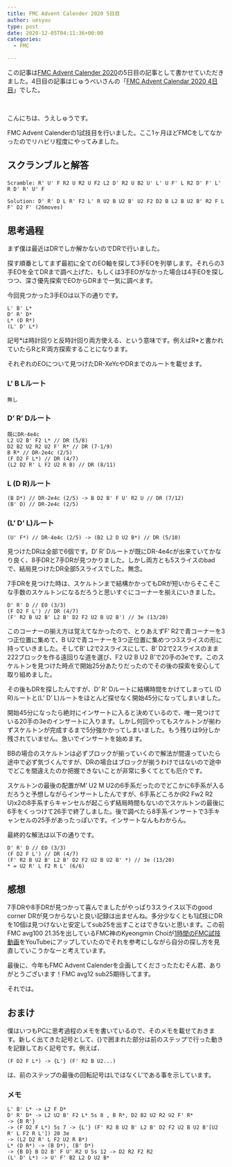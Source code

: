 ```yaml
---
title: FMC Advent Calender 2020 5日目
author: uesyuu
type: post
date: 2020-12-05T04:11:36+00:00
categories:
  - FMC

---
```

この記事は[FMC Advent Calender 2020][1]の5日目の記事として書かせていただきました。4日目の記事はじゅうべいさんの「[FMC Advent Calendar 2020 4日目][2]」でした。

 

こんにちは、うえしゅうです。

FMC Advent Calenderの1試技目を行いました。ここ1ヶ月ほどFMCをしてなかったのでリハビリ程度にやってみました。

## スクランブルと解答</p> 

<pre class="wp-block-code"><code>Scramble: R' U' F R2 U R2 U F2 L2 D' R2 U B2 U' L' U F' L R2 D' F' L' R D' R' U' F</code></pre></p> 

<pre class="wp-block-code"><code>Solution: D' R' D L R' F2 L' R U2 B U2 B' U2 F2 D2 B L2 B U2 B' R2 F L F' D2 F' (26moves)</code></pre></p> 

## 思考過程

まず僕は最近はDRでしか解かないのでDRで行いました。

探す順番としてまず最初に全てのEO軸を探して3手EOを列挙します。それらの3手EOを全てDRまで調べ上げた、もしくは3手EOがなかった場合は4手EOを探しつつ、深さ優先探索でEOからDRまで一気に調べます。

今回見つかった3手EOは以下の通りです。</p> 

<pre class="wp-block-code"><code>L' B' L*
D' R' D*
L* (D R*)
(L' D' L*)</code></pre></p> 

記号\*は時計回りと反時計回り両方使える、という意味です。例えばR\*と書かれていたらRとR&#8217;両方探索することになります。

それぞれのEOについて見つけたDR-XeYcやDRまでのルートを載せます。

### L&#8217; B Lルート</p> 

<pre class="wp-block-code"><code>無し</code></pre></p> 

### D&#8217; R&#8217; Dルート</p> 

<pre class="wp-block-code"><code>既にDR-4e4c
L2 U2 B' F2 L* // DR (5/8)
D2 B2 U2 R2 U2 F' R* // DR (7-1/9)
B R* // DR-2e4c (2/5)
(F D2 F L*) // DR (4/7)
(L2 D2 R' L F2 U2 R B) // DR (8/11)</code></pre></p> 

### L (D R)ルート</p> 

<pre class="wp-block-code"><code>(B D*) // DR-2e4c (2/5) -> B D2 B' F U' R2 U // DR (7/12)
(B' D) // DR-2e4c (2/5)</code></pre></p> 

### (L&#8217; D&#8217; L)ルート</p> 

<pre class="wp-block-code"><code>(U' F*) // DR-4e4c (2/5) -> (B2 L2 D U2 B*) // DR (5/10)</code></pre></p> 

見つけたDRは全部で6個です。D&#8217; R&#8217; Dルートが既にDR-4e4cが出来ていてかなり良く、8手DRと7手DRが見つかりました。しかし両方とも5スライスのbadで、結局見つけたDR全部5スライスでした。無念。

7手DRを見つけた時は、スケルトンまで結構かかってもDRが短いからそこそこな手数のスケルトンになるだろうと思いすぐにコーナーを揃えにいきました。</p> 

<pre class="wp-block-code"><code>D' R' D // EO (3/3)
(F D2 F L') // DR (4/7)
(F' R2 B U2 B' L2 B' D2 F2 U2 B U2 B') // 3e (13/20)</code></pre></p> 

このコーナーの揃え方は覚えてなかったので、とりあえずF&#8217; R2で青コーナーを3つ正位置に集めて、B U2で青コーナーを3つ正位置に集めつつ3スライスの形に持っていきました。そしてB&#8217; L2で2スライスにして、B&#8217; D2で2スライスのまま222ブロックを作る遠回りな道を選び、F2 U2 B U2 B&#8217;で20手の3eです。このスケルトンを見つけた時点で開始25分あたりだったのでその後の探索を安心して取り組めました。

その後もDRを探したんですが、D&#8217; R&#8217; Dルートに結構時間をかけてしまってL (D R)ルートと(L&#8217; D&#8217; L)ルートをほとんど探せなく開始45分になってしまいました。

開始45分になったら絶対にインサートに入ると決めているので、唯一見つけている20手の3eのインサートに入ります。しかし何回やってもスケルトンが揃わずスケルトンが完成するまで5分強かかってしまいました。もう残りは9分しか残されていません。急いでインサートを始めます。

BBの場合のスケルトンは必ずブロックが揃っていくので解法が間違っていたら途中で必ず気づくんですが、DRの場合はブロックが揃うわけではないので途中でどこを間違えたのか把握できないことが非常に多くてとても厄介です。

スケルトンの最後の配置がM&#8217; U2 M U2の6手系だったのでどこかに6手系が入るだろうと予想しながらインサートしたんですが、6手系どころか(R2 Fw2 R2 U)x2の8手系すらキャンセルが起こらず結局時間もないのでスケルトンの最後に6手をくっつけて26手で終了しました。後で調べたら8手系インサートで3手キャンセルの25手があったっぽいです。インサートなんもわからん。

最終的な解法は以下の通りです。</p> 

<pre class="wp-block-code"><code>D' R' D // EO (3/3)
(F D2 F L') // DR (4/7)
(F' R2 B U2 B' L2 B' D2 F2 U2 B U2 B' *) // 3e (13/20)
* = U2 R' L F2 R L' (6/6)</code></pre></p> 

## 感想

7手DRや8手DRが見つかって喜んでましたがやっぱり3スライス以下のgood corner DRが見つからないと良い記録は出ませんね。多分少なくとも1試技にDRを10個は見つけないと安定してsub25を出すことはできないと思います。この前FMC avg100 21.35を出しているFMC神のKyeongmin Choiが[1時間のFMC試技動画][3]をYouTubeにアップしていたのでそれを参考にしながら自分の探し方を見直していこうかなーと考えています。

最後に、今年もFMC Advent Calenderを企画してくださったたむそん君、ありがとうございます！FMC avg12 sub25期待してます。

それでは。

## おまけ

僕はいつもPCに思考過程のメモを書いているので、そのメモを載せておきます。新しく出てきた記号として、{}で囲まれた部分は前のステップで行った動きを記録しておく記号です。例えば、</p> 

<pre class="wp-block-code"><code>(F D2 F L*) -> {L'} (F' R2 B U2...)</code></pre></p> 

は、前のステップの最後の回転記号はLではなくL&#8217;である事を示しています。

### メモ</p> 

<pre class="wp-block-code"><code>L' B' L* -> L2 F D*
D' R' D* -> L2 U2 B' F2 L* 5s 8 , B R*, D2 B2 U2 R2 U2 F' R*
-> {B R'}
-> (F D2 F L*) 5s 7 -> {L'} (F' R2 B U2 B' L2 B' D2 F2 U2 B U2 B'&#91;U2 R' L F2 R L']) 20 3e
-> (L2 D2 R' L F2 U2 R B*)
L* (D R*) -> (B D*), (B' D*)
-> {B D} B D2 B' F U' R2 U 5s 12 -> D2 R2 F2 R2
(L' D' L*) -> U' F' B2 L2 D U2 B*</code></pre></p>

 [1]: https://adventar.org/calendars/5168
 [2]: http://juubei89.sblo.jp/archives/20201204-1.html
 [3]: https://youtu.be/279nu_DsBNA